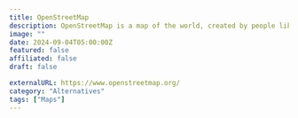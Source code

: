 ```yaml
---
title: OpenStreetMap
description: OpenStreetMap is a map of the world, created by people like you and free to use under an open license.
image: ""
date: 2024-09-04T05:00:00Z
featured: false
affiliated: false
draft: false

externalURL: https://www.openstreetmap.org/
category: "Alternatives"
tags: ["Maps"]
---
```

